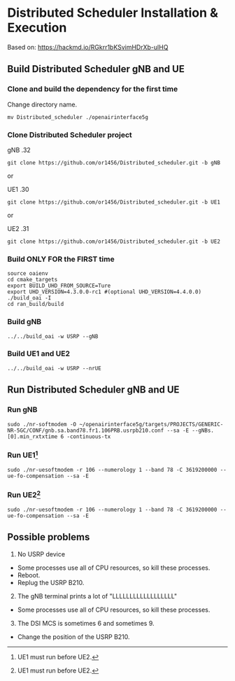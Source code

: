 # Distributed Scheduler Installation & Execution

Based on: https://hackmd.io/RGkrr1bKSvimHDrXb-ulHQ

## Build Distributed Scheduler gNB and UE

### Clone and build the dependency for the **first time**
Change directory name.
```
mv Distributed_scheduler ./openairinterface5g
```
### Clone Distributed Scheduler project 
gNB .32
```
git clone https://github.com/or1456/Distributed_scheduler.git -b gNB
```
or

UE1 .30
```
git clone https://github.com/or1456/Distributed_scheduler.git -b UE1
```
or

UE2 .31
```
git clone https://github.com/or1456/Distributed_scheduler.git -b UE2
```

### Build ONLY FOR the FIRST time
```
source oaienv
cd cmake_targets
export BUILD_UHD_FROM_SOURCE=Ture
export UHD_VERSION=4.3.0.0-rc1 #(optional UHD_VERSION=4.4.0.0)
./build_oai -I
cd ran_build/build
```
### Build gNB
```
../../build_oai -w USRP --gNB
```
### Build UE1 and UE2
```
../../build_oai -w USRP --nrUE
```

## Run Distributed Scheduler gNB and UE
### Run gNB
```
sudo ./nr-softmodem -O ~/openairinterface5g/targets/PROJECTS/GENERIC-NR-5GC/CONF/gnb.sa.band78.fr1.106PRB.usrpb210.conf --sa -E --gNBs.[0].min_rxtxtime 6 -continuous-tx
```
### Run UE1[^1]
```
sudo ./nr-uesoftmodem -r 106 --numerology 1 --band 78 -C 3619200000 --ue-fo-compensation --sa -E
```
### Run UE2[^1]
```
sudo ./nr-uesoftmodem -r 106 --numerology 1 --band 78 -C 3619200000 --ue-fo-compensation --sa -E
```
[^1]: UE1 must run before UE2.

## Possible problems
1. No USRP device
  - Some processes use all of CPU resources, so kill these processes.
  - Reboot.
  - Replug the USRP B210.

2. The gNB terminal prints a lot of "LLLLLLLLLLLLLLLLLL"
  - Some processes use all of CPU resources, so kill these processes.

3. The DSI MCS is sometimes 6 and sometimes 9.
  - Change the position of the USRP B210.
